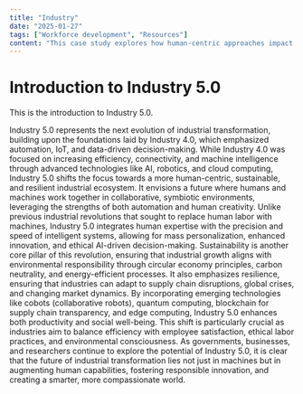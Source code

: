 ```yaml
---
title: "Industry"
date: "2025-01-27"
tags: ["Workforce development", "Resources"]
content: "This case study explores how human-centric approaches impact real-world applications. We look at practical industry use cases..."
---
```


# Introduction to Industry 5.0

This is the introduction to Industry 5.0.

Industry 5.0 represents the next evolution of industrial transformation, building upon the foundations laid by Industry 4.0, which emphasized automation, IoT, and data-driven decision-making. While Industry 4.0 was focused on increasing efficiency, connectivity, and machine intelligence through advanced technologies like AI, robotics, and cloud computing, Industry 5.0 shifts the focus towards a more human-centric, sustainable, and resilient industrial ecosystem. It envisions a future where humans and machines work together in collaborative, symbiotic environments, leveraging the strengths of both automation and human creativity. Unlike previous industrial revolutions that sought to replace human labor with machines, Industry 5.0 integrates human expertise with the precision and speed of intelligent systems, allowing for mass personalization, enhanced innovation, and ethical AI-driven decision-making. Sustainability is another core pillar of this revolution, ensuring that industrial growth aligns with environmental responsibility through circular economy principles, carbon neutrality, and energy-efficient processes. It also emphasizes resilience, ensuring that industries can adapt to supply chain disruptions, global crises, and changing market dynamics. By incorporating emerging technologies like cobots (collaborative robots), quantum computing, blockchain for supply chain transparency, and edge computing, Industry 5.0 enhances both productivity and social well-being. This shift is particularly crucial as industries aim to balance efficiency with employee satisfaction, ethical labor practices, and environmental consciousness. As governments, businesses, and researchers continue to explore the potential of Industry 5.0, it is clear that the future of industrial transformation lies not just in machines but in augmenting human capabilities, fostering responsible innovation, and creating a smarter, more compassionate world.